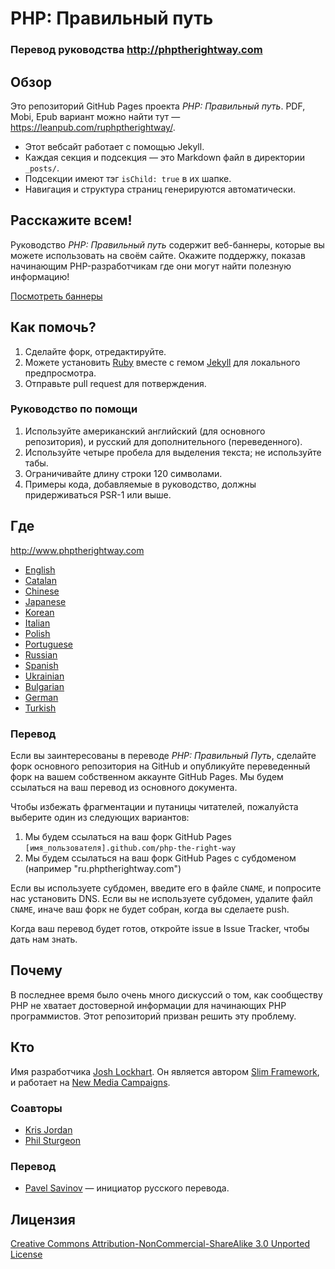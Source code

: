 # PHP: Правильный путь
### Перевод руководства http://phptherightway.com
## Обзор

Это репозиторий GitHub Pages проекта _PHP: Правильный путь_.
PDF, Mobi, Epub вариант можно найти тут &mdash; https://leanpub.com/ruphptherightway/.

* Этот вебсайт работает с помощью Jekyll.
* Каждая секция и подсекция &mdash; это Markdown файл в директории `_posts/`. 
* Подсекции имеют тэг `isChild: true` в их шапке.
* Навигация и структура страниц генерируются автоматически.

## Расскажите всем!

Руководство _PHP: Правильный путь_ содержит веб-баннеры, которые вы можете использовать на своём сайте. Окажите поддержку, показав начинающим PHP-разработчикам где они могут найти полезную информацию!

[Посмотреть баннеры](http://www.phptherightway.com/banners.html)

## Как помочь?

1. Сделайте форк, отредактируйте.
2. Можете установить [Ruby](https://rvm.io/rvm/install/) вместе с гемом [Jekyll](https://github.com/mojombo/jekyll/) для локального предпросмотра.
3. Отправьте pull request для потверждения.

###  Руководство по помощи

1. Используйте американский английский (для основного репозитория), и русский для дополнительного (переведенного).
2. Используйте четыре пробела для выделения текста; не используйте табы.
3. Ограничивайте длину строки 120 символами.
4. Примеры кода, добавляемые в руководство, должны придерживаться PSR-1 или выше.

## Где

<http://www.phptherightway.com>

* [English](http://www.phptherightway.com)
* [Catalan](http://ca.phptherightway.com)
* [Chinese](http://wulijun.github.com/php-the-right-way)
* [Japanese](http://ja.phptherightway.com)
* [Korean](http://wafe.github.io/php-the-right-way)
* [Italian](http://it.phptherightway.com)
* [Polish](http://pl.phptherightway.com)
* [Portuguese](http://br.phptherightway.com)
* [Russian](http://getjump.github.io/ru-php-the-right-way)
* [Spanish](http://es.phptherightway.com)
* [Ukrainian](http://iflista.github.com/php-the-right-way)
* [Bulgarian](http://bg.phptherightway.com)
* [German](http://rwetzlmayr.github.io/php-the-right-way)
* [Turkish](http://hkulekci.github.io/php-the-right-way/)

### Перевод

Если вы заинтересованы в переводе _PHP: Правильный Путь_, сделайте форк основного репозитория на GitHub и опубликуйте переведенный форк на вашем собственном аккаунте GitHub Pages. Мы будем ссылаться на ваш перевод из основного документа.

Чтобы избежать фрагментации и путаницы читателей, пожалуйста выберите один из следующих вариантов:

1. Мы будем ссылаться на ваш форк GitHub Pages `[имя_пользователя].github.com/php-the-right-way`
2. Мы будем ссылаться на ваш форк GitHub Pages с субдоменом (например "ru.phptherightway.com")

Если вы используете субдомен, введите его в файле `CNAME`, и попросите нас установить DNS. Если вы не используете субдомен, удалите файл `CNAME`, иначе ваш форк не будет собран, когда вы сделаете push.

Когда ваш перевод будет готов, откройте issue в Issue Tracker, чтобы дать нам знать.

## Почему

В последнее время было очень много дискуссий о том, как сообществу PHP не хватает достоверной информации для начинающих PHP программистов. Этот репозиторий призван решить эту проблему.

## Кто

Имя разработчика [Josh Lockhart](http://twitter.com/codeguy). Он является автором [Slim Framework](http://www.slimframework.com/), и работает на [New Media Campaigns](http://www.newmediacampaigns.com/).

### Соавторы

* [Kris Jordan](http://krisjordan.com/)
* [Phil Sturgeon](http://philsturgeon.co.uk/)

### Перевод
* [Pavel Savinov](http://twitter.com/getjump) — инициатор русского перевода.

## Лицензия

[Creative Commons Attribution-NonCommercial-ShareAlike 3.0 Unported License](http://creativecommons.org/licenses/by-nc-sa/3.0/)
